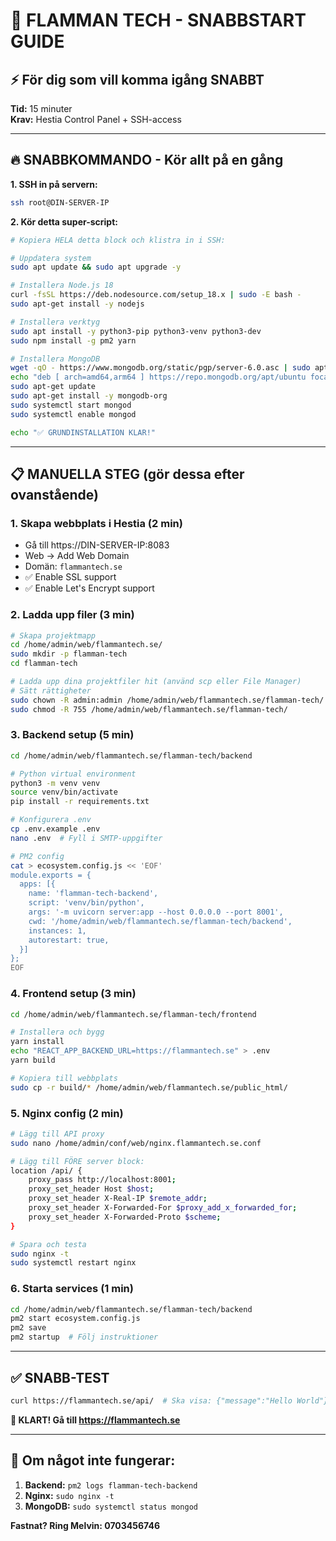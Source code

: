 # 🚀 FLAMMAN TECH - SNABBSTART GUIDE

## ⚡ För dig som vill komma igång SNABBT

**Tid:** 15 minuter  
**Krav:** Hestia Control Panel + SSH-access

---

## 🔥 SNABBKOMMANDO - Kör allt på en gång

**1. SSH in på servern:**
```bash
ssh root@DIN-SERVER-IP
```

**2. Kör detta super-script:**
```bash
# Kopiera HELA detta block och klistra in i SSH:

# Uppdatera system
sudo apt update && sudo apt upgrade -y

# Installera Node.js 18
curl -fsSL https://deb.nodesource.com/setup_18.x | sudo -E bash -
sudo apt-get install -y nodejs

# Installera verktyg
sudo apt install -y python3-pip python3-venv python3-dev
sudo npm install -g pm2 yarn

# Installera MongoDB
wget -qO - https://www.mongodb.org/static/pgp/server-6.0.asc | sudo apt-key add -
echo "deb [ arch=amd64,arm64 ] https://repo.mongodb.org/apt/ubuntu focal/mongodb-org/6.0 multiverse" | sudo tee /etc/apt/sources.list.d/mongodb-org-6.0.list
sudo apt-get update
sudo apt-get install -y mongodb-org
sudo systemctl start mongod
sudo systemctl enable mongod

echo "✅ GRUNDINSTALLATION KLAR!"
```

---

## 📋 MANUELLA STEG (gör dessa efter ovanstående)

### 1. Skapa webbplats i Hestia (2 min)
- Gå till https://DIN-SERVER-IP:8083
- Web → Add Web Domain
- Domän: `flammantech.se`
- ✅ Enable SSL support
- ✅ Enable Let's Encrypt support

### 2. Ladda upp filer (3 min)
```bash
# Skapa projektmapp
cd /home/admin/web/flammantech.se/
sudo mkdir -p flamman-tech
cd flamman-tech

# Ladda upp dina projektfiler hit (använd scp eller File Manager)
# Sätt rättigheter
sudo chown -R admin:admin /home/admin/web/flammantech.se/flamman-tech/
sudo chmod -R 755 /home/admin/web/flammantech.se/flamman-tech/
```

### 3. Backend setup (5 min)
```bash
cd /home/admin/web/flammantech.se/flamman-tech/backend

# Python virtual environment
python3 -m venv venv
source venv/bin/activate
pip install -r requirements.txt

# Konfigurera .env
cp .env.example .env
nano .env  # Fyll i SMTP-uppgifter

# PM2 config
cat > ecosystem.config.js << 'EOF'
module.exports = {
  apps: [{
    name: 'flamman-tech-backend',
    script: 'venv/bin/python',
    args: '-m uvicorn server:app --host 0.0.0.0 --port 8001',
    cwd: '/home/admin/web/flammantech.se/flamman-tech/backend',
    instances: 1,
    autorestart: true,
  }]
};
EOF
```

### 4. Frontend setup (3 min)
```bash
cd /home/admin/web/flammantech.se/flamman-tech/frontend

# Installera och bygg
yarn install
echo "REACT_APP_BACKEND_URL=https://flammantech.se" > .env
yarn build

# Kopiera till webbplats
sudo cp -r build/* /home/admin/web/flammantech.se/public_html/
```

### 5. Nginx config (2 min)
```bash
# Lägg till API proxy
sudo nano /home/admin/conf/web/nginx.flammantech.se.conf

# Lägg till FÖRE server block:
location /api/ {
    proxy_pass http://localhost:8001;
    proxy_set_header Host $host;
    proxy_set_header X-Real-IP $remote_addr;
    proxy_set_header X-Forwarded-For $proxy_add_x_forwarded_for;
    proxy_set_header X-Forwarded-Proto $scheme;
}

# Spara och testa
sudo nginx -t
sudo systemctl restart nginx
```

### 6. Starta services (1 min)
```bash
cd /home/admin/web/flammantech.se/flamman-tech/backend
pm2 start ecosystem.config.js
pm2 save
pm2 startup  # Följ instruktioner
```

---

## ✅ SNABB-TEST
```bash
curl https://flammantech.se/api/  # Ska visa: {"message":"Hello World"}
```

**🎉 KLART! Gå till https://flammantech.se**

---

## 🚨 Om något inte fungerar:
1. **Backend:** `pm2 logs flamman-tech-backend`
2. **Nginx:** `sudo nginx -t`
3. **MongoDB:** `sudo systemctl status mongod`

**Fastnat? Ring Melvin: 0703456746**